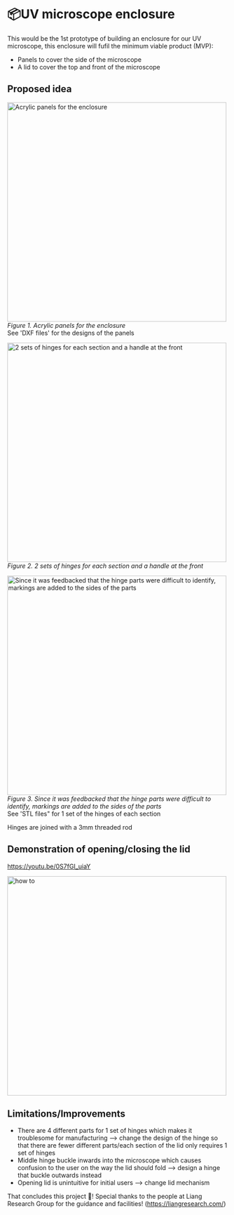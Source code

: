 # 📦UV microscope enclosure
This would be the 1st prototype of building an enclosure for our UV microscope, this enclosure will fufil the minimum viable product (MVP):
- Panels to cover the side of the microscope
- A lid to cover the top and front of the microscope
## Proposed idea
<img src='https://github.com/chiopchiop/UV-microscope-enclosure/assets/135982821/329005e9-e5db-4b20-ba92-4124dadcda09' alt= 'Acrylic panels for the enclosure' width='500'>\
*Figure 1. Acrylic panels for the enclosure*\
See 'DXF files' for the designs of the panels

<img src='https://github.com/chiopchiop/UV-microscope-enclosure/assets/135982821/dc83dc10-70b4-4575-a41f-54e5265389ca' alt= '2 sets of hinges for each section and a handle at the front' width='500'>\
*Figure 2. 2 sets of hinges for each section and a handle at the front*

<img src='https://github.com/chiopchiop/UV-microscope-enclosure/assets/135982821/17901d55-9b9d-441e-a85d-62dabdd9abf4' alt= 'Since it was feedbacked that the hinge parts were difficult to identify, markings are added to the sides of the parts' width='500'>\
*Figure 3. Since it was feedbacked that the hinge parts were difficult to identify, markings are added to the sides of the parts*\
See 'STL files" for 1 set of the hinges of each section 

Hinges are joined with a 3mm threaded rod
## Demonstration of opening/closing the lid
https://youtu.be/0S7fGI_uiaY

<a href="http://www.youtube.com/watch?feature=player_embedded&v=0S7fGI_uiaY
" target="_blank"><img src="http://img.youtube.com/vi/0S7fGI_uiaY/0.jpg" 
alt="how to" width="500" /></a>

## Limitations/Improvements
- There are 4 different parts for 1 set of hinges which makes it troublesome for manufacturing —> change the design of the hinge so that there are fewer different parts/each section of the lid only requires 1 set of hinges
- Middle hinge buckle inwards into the microscope which causes confusion to the user on the way the lid should fold —> design a hinge that buckle outwards instead
- Opening lid is unintuitive for initial users —> change lid mechanism


That concludes this project 🎺!
Special thanks to the people at Liang Research Group for the guidance and facilities! (https://liangresearch.com/)
